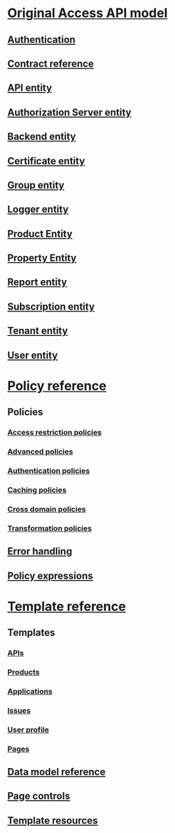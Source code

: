 # [Original Access API model](ApiManagementREST/API-Management-REST.md)
## [Authentication](ApiManagementREST/Azure-API-Management-REST-API-Authentication.md)
## [Contract reference](ApiManagementREST/Azure-API-Management-REST-API-contract-reference.md)
## [API entity](ApiManagementREST/Azure-API-Management-REST-API-API-entity.md)
## [Authorization Server entity](ApiManagementREST/Azure-API-Management-REST-API-Authorization-Server-entity.md)
## [Backend entity](ApiManagementREST/Azure-API-Management-REST-API-Backend-entity.md)
## [Certificate entity](ApiManagementREST/Azure-API-Management-REST-API-Certificate-entity.md)
## [Group entity](ApiManagementREST/Azure-API-Management-REST-API-Group-entity.md)
## [Logger entity](ApiManagementREST/Azure-API-Management-REST-API-Logger-entity.md)
## [Product Entity](ApiManagementREST/Azure-API-Management-REST-API-Product-Entity.md)
## [Property Entity](ApiManagementREST/Azure-API-Management-REST-API-Property-Entity.md)
## [Report entity](ApiManagementREST/Azure-API-Management-REST-API-Report-entity.md)
## [Subscription entity](ApiManagementREST/Azure-API-Management-REST-API-Subscription-entity.md)
## [Tenant entity](ApiManagementREST/Azure-API-Management-REST-API-Tenant-entity.md)
## [User entity](ApiManagementREST/Azure-API-Management-REST-API-User-entity.md)
# [Policy reference](APIManagementPolicyRef/API-Management-policies.md.md)
## Policies
### [Access restriction policies](APIManagementPolicyRef/API-Management-access-restriction-policies.md)
### [Advanced policies](APIManagementPolicyRef/API-Management-advanced-policies.md)
### [Authentication policies](APIManagementPolicyRef/API-Management-authentication-policies.md)
### [Caching policies](APIManagementPolicyRef/API-Management-caching-policies.md)
### [Cross domain policies](APIManagementPolicyRef/API-Management-cross-domain-policies.md)
### [Transformation policies](APIManagementPolicyRef/API-Management-transformation-policies.md)
## [Error handling](APIManagementPolicyRef/Error-handling-in-API-Management-policies.md)
## [Policy expressions](APIManagementPolicyRef/API-Management-policy-expressions.md)
# [Template reference](APIManagementTemplates/Azure-API-Management-Developer-Portal-Templates.md)
## Templates
### [APIs](APIManagementTemplates/API-templates-in-Azure-API-Management.md)
### [Products](APIManagementTemplates/Product-templates-in-Azure-API-Management.md)
### [Applications](APIManagementTemplates/Application-templates-in-Azure-API-Management.md)
### [Issues](APIManagementTemplates/Issue-templates-in-Azure-API-Management.md)
### [User profile](APIManagementTemplates/User-profile-templates-in-Azure-API-Management.md)
### [Pages](APIManagementTemplates/Page-templates-in-Azure-API-Management.md)
## [Data model reference](APIManagementTemplates/Azure-API-Management-template-data-model-reference.md)
## [Page controls](APIManagementTemplates/Azure-API-Management-page-controls.md)
## [Template resources](APIManagementTemplates/Azure-API-Management-template-resources.md)
